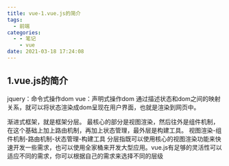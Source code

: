 ```yaml
---
title: vue-1.vue.js的简介
tags:
  - 前端
categories:
  - - 笔记
    - vue
date: 2021-03-18 17:24:08
---
```


## 1.vue.js的简介

jquery：命令式操作dom
vue：声明式操作dom
通过描述状态和dom之间的映射关系，就可以将状态渲染成dom呈现在用户界面，也就是渲染到网页中。

渐进式框架，就是框架分层。
最核心的部分是视图渲染，然后往外是组件机制，在这个基础上加上路由机制，再加上状态管理，最外层是构建工具。
视图渲染-组件机制-路由机制-状态管理-构建工具
分层指既可以使用核心的视图渲染功能来快速开发一些需求，也可以使用全家桶来开发大型应用。vue.js有足够的灵活性可以适应不同的需求，你可以根据自己的需求来选择不同的层级